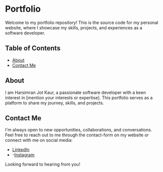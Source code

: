 
# Portfolio

Welcome to my portfolio repository! This is the source code for my personal website, where I showcase my skills, projects, and experiences as a software developer.

## Table of Contents
  - [About](#about)
  - [Contact Me](#contact-me)

## About

I am Harsimran Jot Kaur, a passionate software developer with a keen interest in [mention your interests or expertise]. This portfolio serves as a platform to share my journey, skills, and projects.
 
## Contact Me

I'm always open to new opportunities, collaborations, and conversations. Feel free to reach out to me through the contact-form on my website or connect with me on social media:

- [LinkedIn](https://www.linkedin.com/in/harsimran-jot-kaur-680b83229/)
- -[Instagram](https://www.instagram.com/h_simransidhu)
 
Looking forward to hearing from you!
 
